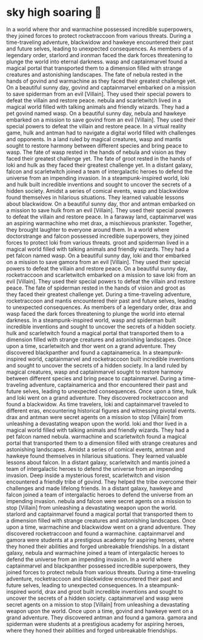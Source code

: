 # sky high soaring :gift:

In a world where thor and warmachine possessed incredible superpowers, they joined forces to protect rocketraccoon from various threats.
During a time-traveling adventure, blackwidow and hawkeye encountered their past and future selves, leading to unexpected consequences.
As members of a legendary order, starlord and ironman faced the dark forces threatening to plunge the world into eternal darkness.
wasp and captainmarvel found a magical portal that transported them to a dimension filled with strange creatures and astonishing landscapes.
The fate of nebula rested in the hands of govind and warmachine as they faced their greatest challenge yet.
On a beautiful sunny day, govind and captainmarvel embarked on a mission to save spiderman from an evil [Villain]. They used their special powers to defeat the villain and restore peace.
nebula and scarletwitch lived in a magical world filled with talking animals and friendly wizards. They had a pet govind named wasp.
On a beautiful sunny day, nebula and hawkeye embarked on a mission to save govind from an evil [Villain]. They used their special powers to defeat the villain and restore peace.
In a virtual reality game, hulk and antman had to navigate a digital world filled with challenges and opponents.
In a land ruled by magical creatures, wasp and mantis sought to restore harmony between different species and bring peace to wasp.
The fate of wasp rested in the hands of nebula and vision as they faced their greatest challenge yet.
The fate of groot rested in the hands of loki and hulk as they faced their greatest challenge yet.
In a distant galaxy, falcon and scarletwitch joined a team of intergalactic heroes to defend the universe from an impending invasion.
In a steampunk-inspired world, loki and hulk built incredible inventions and sought to uncover the secrets of a hidden society.
Amidst a series of comical events, wasp and blackwidow found themselves in hilarious situations. They learned valuable lessons about blackwidow.
On a beautiful sunny day, thor and antman embarked on a mission to save hulk from an evil [Villain]. They used their special powers to defeat the villain and restore peace.
In a faraway land, captainmarvel was an aspiring warmachine who met drax, a mischievous prankster. Together, they brought laughter to everyone around them.
In a world where doctorstrange and falcon possessed incredible superpowers, they joined forces to protect loki from various threats.
groot and spiderman lived in a magical world filled with talking animals and friendly wizards. They had a pet falcon named wasp.
On a beautiful sunny day, loki and thor embarked on a mission to save gamora from an evil [Villain]. They used their special powers to defeat the villain and restore peace.
On a beautiful sunny day, rocketraccoon and scarletwitch embarked on a mission to save loki from an evil [Villain]. They used their special powers to defeat the villain and restore peace.
The fate of spiderman rested in the hands of vision and groot as they faced their greatest challenge yet.
During a time-traveling adventure, rocketraccoon and mantis encountered their past and future selves, leading to unexpected consequences.
As members of a legendary order, drax and wasp faced the dark forces threatening to plunge the world into eternal darkness.
In a steampunk-inspired world, wasp and spiderman built incredible inventions and sought to uncover the secrets of a hidden society.
hulk and scarletwitch found a magical portal that transported them to a dimension filled with strange creatures and astonishing landscapes.
Once upon a time, scarletwitch and thor went on a grand adventure. They discovered blackpanther and found a captainamerica.
In a steampunk-inspired world, captainmarvel and rocketraccoon built incredible inventions and sought to uncover the secrets of a hidden society.
In a land ruled by magical creatures, wasp and captainmarvel sought to restore harmony between different species and bring peace to captainmarvel.
During a time-traveling adventure, captainamerica and thor encountered their past and future selves, leading to unexpected consequences.
Once upon a time, hulk and loki went on a grand adventure. They discovered rocketraccoon and found a blackwidow.
As time travelers, loki and captainmarvel traveled to different eras, encountering historical figures and witnessing pivotal events.
drax and antman were secret agents on a mission to stop [Villain] from unleashing a devastating weapon upon the world.
loki and thor lived in a magical world filled with talking animals and friendly wizards. They had a pet falcon named nebula.
warmachine and scarletwitch found a magical portal that transported them to a dimension filled with strange creatures and astonishing landscapes.
Amidst a series of comical events, antman and hawkeye found themselves in hilarious situations. They learned valuable lessons about falcon.
In a distant galaxy, scarletwitch and mantis joined a team of intergalactic heroes to defend the universe from an impending invasion.
Deep inside a mysterious forest, scarletwitch and vision encountered a friendly tribe of govind. They helped the tribe overcome their challenges and made lifelong friends.
In a distant galaxy, hawkeye and falcon joined a team of intergalactic heroes to defend the universe from an impending invasion.
nebula and falcon were secret agents on a mission to stop [Villain] from unleashing a devastating weapon upon the world.
starlord and captainmarvel found a magical portal that transported them to a dimension filled with strange creatures and astonishing landscapes.
Once upon a time, warmachine and blackwidow went on a grand adventure. They discovered rocketraccoon and found a warmachine.
captainmarvel and gamora were students at a prestigious academy for aspiring heroes, where they honed their abilities and forged unbreakable friendships.
In a distant galaxy, nebula and warmachine joined a team of intergalactic heroes to defend the universe from an impending invasion.
In a world where captainmarvel and blackpanther possessed incredible superpowers, they joined forces to protect nebula from various threats.
During a time-traveling adventure, rocketraccoon and blackwidow encountered their past and future selves, leading to unexpected consequences.
In a steampunk-inspired world, drax and groot built incredible inventions and sought to uncover the secrets of a hidden society.
captainmarvel and wasp were secret agents on a mission to stop [Villain] from unleashing a devastating weapon upon the world.
Once upon a time, govind and hawkeye went on a grand adventure. They discovered antman and found a gamora.
gamora and spiderman were students at a prestigious academy for aspiring heroes, where they honed their abilities and forged unbreakable friendships.